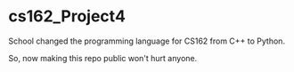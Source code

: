 # cs162_Project4

School changed the programming language for CS162 from C++ to Python.

So, now making this repo public won't hurt anyone.
